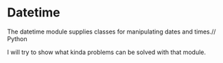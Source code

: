 # Datetime
The datetime module supplies classes for manipulating dates and times.// Python

I will try to show what kinda problems can be solved with that module. 
